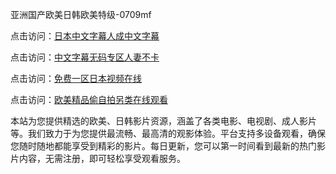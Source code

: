 亚洲国产欧美日韩欧美特级-0709mf

点击访问：<a href="https://heiliaoxqkkct.pages.dev">日本中文字幕人成中文字幕</a>

点击访问：<a href="https://heiliaoxwd5i8.pages.dev">中文字幕无码专区人妻不卡</a>

点击访问：<a href="https://heiliaowt0d7p.pages.dev">免费一区日本视频在线</a>

点击访问：<a href="https://heiliaoga6s9v.pages.dev">欧美精品偷自拍另类在线观看</a>

本站为您提供精选的欧美、日韩影片资源，涵盖了各类电影、电视剧、成人影片等。我们致力于为您提供最流畅、最高清的观影体验。平台支持多设备观看，确保您随时随地都能享受到精彩的影片。每日更新，您可以第一时间看到最新的热门影片内容，无需注册，即可轻松享受观看服务。

<span style="display:none;">[Canonical link](https://github.com/ty20250709/ty2 ）</span>
